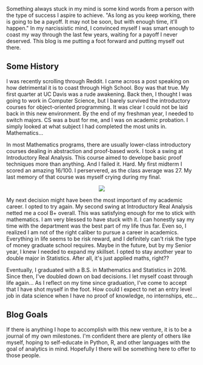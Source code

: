Something always stuck in my mind is some kind words from a person with the type of success I aspire to achieve. "As long as you keep working, there is going to be a payoff. It may not be soon, but with enough time, it'll happen." In my narcissistic mind, I convinced myself I was smart enough to coast my way through the last few years, waiting for a payoff I never deserved. This blog is me putting a foot forward and putting myself out there.
    
## Some History

I was recently scrolling through Reddit. I came across a post speaking on how detrimental it is to coast through High School. Boy was that true. My first quarter at UC Davis was a rude awakening. Back then, I thought I was going to work in Computer Science, but I barely survived the introductory courses for object-oriented programming. It was clear I could not be laid back in this new environment. By the end of my freshman year, I needed to switch majors. CS was a bust for me, and I was on academic probation. I simply looked at what subject I had completed the most units in. Mathematics... 
    
In most Mathematics programs, there are usually lower-class introductory courses dealing in abstraction and proof-based work. I took a swing at Introductory Real Analysis. This course aimed to develope basic proof techniques more than anything. And I failed it. Hard. My first midterm I scored an amazing 16/100. I perservered, as the class average was 27. My last memory of that course was myself crying during my final. 

<p align="center">
  <img src="https://upload.wikimedia.org/wikipedia/en/c/c7/Michael_Jordan_crying.jpg">
</p>

My next decision might have been the most important of my academic career. I opted to try again. My second swing at Introductory Real Analysis netted me a cool B+ overall. This was satisfying enough for me to stick with mathematics. I am very blessed to have stuck with it. I can honestly say my time with the department was the best part of my life thus far. Even so, I realized I am not of the right caliber to pursue a career in academics. Everything in life seems to be risk reward, and I definitely can't risk the type of money graduate school requires. Maybe in the future, but by my Senior year, I knew I needed to expand my skillset. I opted to stay another year to double major in Statistics. After all, it's just applied maths, right??
    
Eventually, I graduated with a B.S. in Mathematics and Statistics in 2016. Since then, I've doubled down on bad decisions. I let myself coast through life again... As I reflect on my time since graduation, I've come to accept that I have shot myself in the foot. How could I expect to net an entry level job in data science when I have no proof of knowledge, no internships, etc... 
    
## Blog Goals

If there is anything I hope to accomplish with this new venture, it is to be a journal of my own milestones. I'm confident there are plenty of others like myself, hoping to self-educate in Python, R, and other languages with the goal of analytics in mind. Hopefully I there will be something here to offer to those people.
